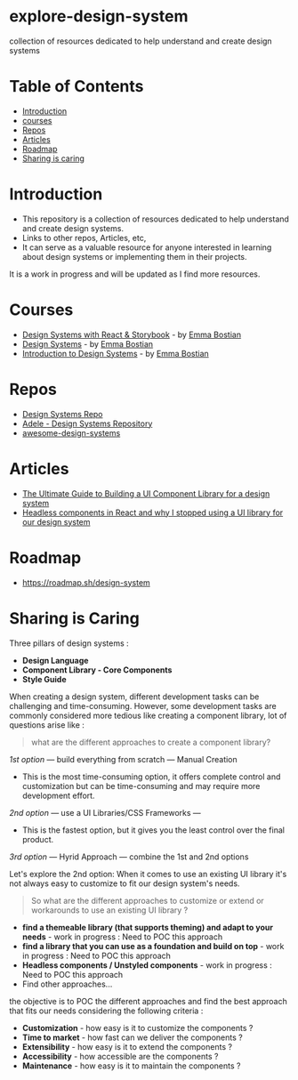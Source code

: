 # explore-design-system

collection of resources dedicated to help understand and create design systems

# Table of Contents

- [Introduction](#introduction)
- [courses](#courses)
- [Repos](#repos)
- [Articles](#articles)
- [Roadmap](#roadmap)
- [Sharing is caring](#sharing-is-caring)

# Introduction

- This repository is a collection of resources dedicated to help understand and create design systems.
- Links to other repos, Articles, etc,
- It can serve as a valuable resource for anyone interested in learning about design systems or implementing them in their projects.

It is a work in progress and will be updated as I find more resources.

# Courses

- [Design Systems with React & Storybook](https://frontendmasters.com/courses/design-systems/) - by [Emma Bostian](https://twitter.com/emmabostian)
- [Design Systems](https://static.frontendmasters.com/resources/2020-03-12-design-systems-storybook/design-systems-formatted.pdf) - by [Emma Bostian](https://twitter.com/emmabostian)
- [Introduction to Design Systems](https://fem-design-systems.netlify.app/) - by [Emma Bostian](https://twitter.com/emmabostian)

# Repos

- [Design Systems Repo](https://designsystemsrepo.com/)
- [Adele - Design Systems Repository](https://adele.uxpin.com/)
- [awesome-design-systems](https://github.com/alexpate/awesome-design-systems)

# Articles

- [The Ultimate Guide to Building a UI Component Library for a design system](https://www.telerik.com/blogs/ultimate-guide-to-building-ui-component-library-part-1-plan)
- [Headless components in React and why I stopped using a UI library for our design system](https://medium.com/@nirbenyair/headless-components-in-react-and-why-i-stopped-using-ui-libraries-a8208197c268)

# Roadmap

- https://roadmap.sh/design-system

# Sharing is Caring

Three pillars of design systems :

- **Design Language**
- **Component Library - Core Components**
- **Style Guide**

When creating a design system, different development tasks can be challenging and time-consuming. However, some development tasks are commonly considered more tedious like creating a component library, lot of questions arise like :

> what are the different approaches to create a component library?

*1st option* — build everything from scratch — Manual Creation

- This is the most time-consuming option, it offers complete control and customization but can be time-consuming and may require more development effort.

*2nd option* — use a UI Libraries/CSS Frameworks —

- This is the fastest option, but it gives you the least control over the final product.

*3rd option* — Hyrid Approach — combine the 1st and 2nd options


Let's explore the 2nd option:
When it comes to use an existing UI library it's not always easy to customize to fit our design system's needs.

> So what are the different approaches to customize or extend or workarounds to use an existing UI library ?

- **find a themeable library (that supports theming) and adapt to your needs** - work in progress : Need to POC this approach
- **find a library that you can use as a foundation and build on top** - work in progress : Need to POC this approach
- **Headless components / Unstyled components** - work in progress : Need to POC this approach
- Find other approaches...

the objective is to POC the different approaches and find the best approach that fits our needs considering the following criteria :

- **Customization** - how easy is it to customize the components ?
- **Time to market** - how fast can we deliver the components ?
- **Extensibility** - how easy is it to extend the components ?
- **Accessibility** - how accessible are the components ?
- **Maintenance** - how easy is it to maintain the components ?
